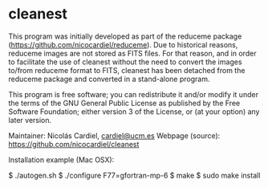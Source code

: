 # cleanest

This program was initially developed as part of the reduceme package
(https://github.com/nicocardiel/reduceme). Due to historical reasons, reduceme
images are not stored as FITS files. For that reason, and in order to
facilitate the use of cleanest without the need to convert the images to/from
reduceme format to FITS, cleanest has been detached from the reduceme package
and converted in a stand-alone program.


This program is free software; you can redistribute it and/or modify it
under the terms of the GNU General Public License as published by the Free
Software Foundation; either version 3 of the License, or (at your option) any
later version.

Maintainer: Nicolás Cardiel, cardiel@ucm.es
Webpage (source): https://github.com/nicocardiel/cleanest

Installation example (Mac OSX):

$ ./autogen.sh
$ ./configure F77=gfortran-mp-6
$ make
$ sudo make install
